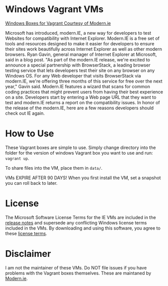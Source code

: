Windows Vagrant VMs
===================

[Windows Boxes for Vagrant Courtesy of Modern.ie](http://blog.syntaxc4.net/post/2014/09/03/windows-boxes-for-vagrant-courtesy-of-modern-ie.aspx)

Microsoft has introduced, modern.IE, a new way for developers to test Websites for compatibility with Internet Explorer. Modern.IE is a free set of tools and resources designed to make it easier for developers to ensure their sites work beautifully across Internet Explorer as well as other modern browsers. Ryan Gavin, general manager of Internet Explorer at Microsoft, said in a blog post. "As part of the modern.IE release, we're excited to announce a special partnership with BrowserStack, a leading browser testing service that lets developers test their site on any browser on any Windows OS. For any Web developer that visits BrowserStack via modern.IE, we're offering three months of this service for free over the next year," Gavin said. Modern.IE features a wizard that scans for common coding practices that might prevent users from having their best experience on a site. Developers start by entering a Web page URL that they want to test and modern.IE returns a report on the compatibility issues. In honor of the release of the modern.IE, here are a few reasons developers should check out IE again.

How to Use
==========

These Vagrant boxes are simple to use.  Simply change directory into the folder for the version of windows Vagrant box you want to use and run: `vagrant up`.

To share files into the VM, place them in `data/`.

VMs EXPIRE AFTER 90 DAYS!
When you first install the VM, set a snapshot you can roll back to later.

License
=======

The Microsoft Software License Terms for the IE VMs are included in the [release notes][1] and supersede any conflicting Windows license terms included in the VMs. By downloading and using this software, you agree to these [license terms][1].

[1]: http://modernievirt.blob.core.windows.net/vhd/release_notes_license_terms_1_5_15.pdf

Disclaimer
==========

I am not the maintainer of these VMs.  Do NOT file issues if you have problems with the Vagrant boxes themselves.  These are maintaned by [Modern.ie](http://dev.modern.ie/tools/vms/).
